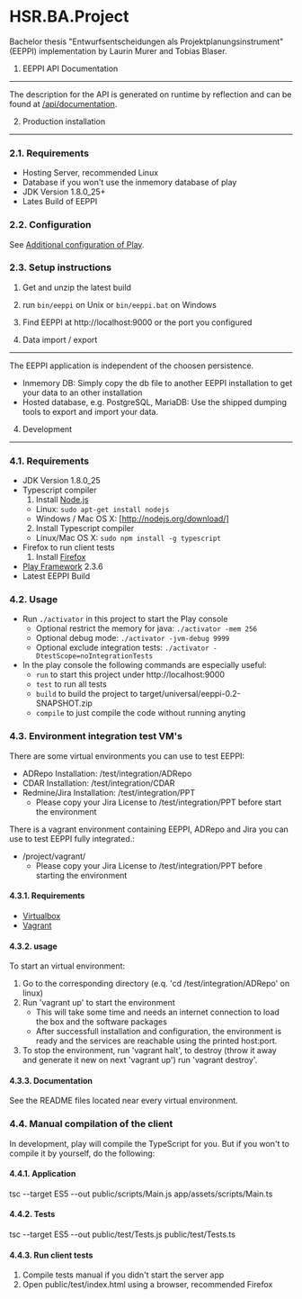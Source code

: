 HSR.BA.Project
==============

Bachelor thesis "Entwurfsentscheidungen als Projektplanungsinstrument" (EEPPI) implementation
by Laurin Murer and Tobias Blaser.



1. EEPPI API Documentation
--------------------------

The description for the API is generated on runtime by reflection and
can be found at [/api/documentation](http://localhost:9000/api/documentation).



2. Production installation
--------------------------

### 2.1. Requirements

* Hosting Server, recommended Linux
* Database if you won't use the inmemory database of play
* JDK Version 1.8.0_25+
* Lates Build of EEPPI


### 2.2. Configuration

See [Additional configuration of Play](https://www.playframework.com/documentation/2.3.x/ProductionConfiguration).


### 2.3. Setup instructions

1. Get and unzip the latest build
2. run `bin/eeppi` on Unix or `bin/eeppi.bat` on Windows
3. Find EEPPI at http://localhost:9000 or the port you configured



3. Data import / export
-----------------------

The EEPPI application is independent of the choosen persistence.

* Inmemory DB: Simply copy the db file to another EEPPI installation to get your data to an other installation
* Hosted database, e.g. PostgreSQL, MariaDB: Use the shipped dumping tools to export and import your data.



4. Development
--------------

### 4.1. Requirements

* JDK Version 1.8.0_25
* Typescript compiler
  1. Install [Node.js](http://nodejs.org/)
  	* Linux: `sudo apt-get install nodejs`
  	* Windows / Mac OS X: [http://nodejs.org/download/]
  2. Install Typescript compiler
  	* Linux/Mac OS X:  `sudo npm install -g typescript`
* Firefox to run client tests
  1. Install [Firefox](https://www.mozilla.org/)
* [Play Framework](https://www.playframework.com/documentation/2.3.6/Installing) 2.3.6
* Latest EEPPI Build


### 4.2. Usage
* Run `./activator` in this project to start the Play console
  * Optional restrict the memory for java: `./activator -mem 256`
  * Optional debug mode: `./activator -jvm-debug 9999`
  * Optional exclude integration tests: `./activator -DtestScope=noIntegrationTests`
* In the play console the following commands are especially useful:
  * `run` to start this project under http://localhost:9000
  * `test` to run all tests
  * `build` to build the project to target/universal/eeppi-0.2-SNAPSHOT.zip
  * `compile` to just compile the code without running anyting


### 4.3. Environment integration test VM's

There are some virtual environments you can use to test EEPPI:

- ADRepo Installation: /test/integration/ADRepo
- CDAR Installation: /test/integration/CDAR
- Redmine/Jira Installation: /test/integration/PPT
	* Please copy your Jira License to /test/integration/PPT before start the environment

There is a vagrant environment containing EEPPI, ADRepo and Jira you can use to test EEPPI fully integrated.:
- /project/vagrant/
	* Please copy your Jira License to /test/integration/PPT before starting the environment


#### 4.3.1. Requirements

- [Virtualbox](https://www.virtualbox.org)
- [Vagrant](www.vagrantup.com)


#### 4.3.2. usage

To start an virtual environment:

1. Go to the corresponding directory (e.q. 'cd /test/integration/ADRepo' on linux)
2. Run 'vagrant up' to start the environment
	- This will take some time and needs an internet connection to load the box and the software packages
	- After successfull installation and configuration, the environment is ready and the services are reachable using the printed host:port.
3. To stop the environment, run 'vagrant halt', to destroy (throw it away and generate it new on next 'vagrant up') run 'vagrant destroy'.


#### 4.3.3. Documentation

See the README files located near every virtual environment.



### 4.4. Manual compilation of the client

In development, play will compile the TypeScript for you. But if you won't to compile it by yourself, do the following:


#### 4.4.1. Application

tsc --target ES5 --out public/scripts/Main.js app/assets/scripts/Main.ts


#### 4.4.2. Tests

tsc --target ES5 --out public/test/Tests.js public/test/Tests.ts


#### 4.4.3. Run client tests

1. Compile tests manual if you didn't start the server app
2. Open public/test/index.html using a browser, recommended Firefox